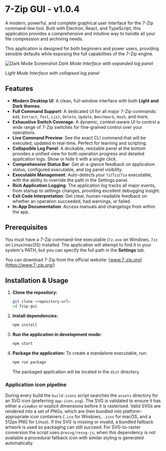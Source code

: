 # 7-Zip GUI - v1.0.4

A modern, powerful, and complete graphical user interface for the 7-Zip command-line tool. Built with Electron, React, and TypeScript, this application provides a comprehensive and intuitive way to handle all your file compression and archiving needs.

This application is designed for both beginners and power users, providing sensible defaults while exposing the full capabilities of the 7-Zip engine.

![Dark Mode Screenshot](https://i.imgur.com/uW6g2i1.png)
_Dark Mode Interface with expanded log panel_


_Light Mode Interface with collapsed log panel_


## Features

- **Modern Desktop UI**: A clean, full-window interface with both **Light and Dark themes**.
- **Full Command Support**: A dedicated UI for all major 7-Zip commands: `Add`, `Extract`, `Test`, `List`, `Delete`, `Update`, `Benchmark`, `Hash`, and more.
- **Exhaustive Switch Coverage**: A dynamic, context-aware UI to control a wide range of 7-Zip switches for fine-grained control over your operations.
- **Live Command Preview**: See the exact CLI command that will be executed, updated in real-time. Perfect for learning and scripting.
- **Collapsible Log Panel**: A dockable, resizable panel at the bottom provides a unified view for both operation progress and detailed application logs. Show or hide it with a single click.
- **Comprehensive Status Bar**: Get at-a-glance feedback on application status, configured executable, and log panel visibility.
- **Executable Management**: Auto-detects your `7z`/`7zz`/`7za` executable, with the ability to override the path in the Settings panel.
- **Rich Application Logging**: The application log tracks all major events, from startup to settings changes, providing excellent debugging insight.
- **Exit Code Interpretation**: Get clear, human-readable feedback on whether an operation succeeded, had warnings, or failed.
- **In-App Documentation**: Access manuals and changelogs from within the app.

## Prerequisites

You must have a 7-Zip command-line executable (`7z.exe` on Windows, `7zz` on Linux/macOS) installed. The application will attempt to find it in your system's PATH, but you can specify the full path in the **Settings** tab.

You can download 7-Zip from the official website: [www.7-zip.org](https://www.7-zip.org/)

## Installation & Usage

1.  **Clone the repository:**
    ```bash
    git clone <repository-url>
    cd 7zip-gui
    ```

2.  **Install dependencies:**
    ```bash
    npm install
    ```

3.  **Run the application in development mode:**
    ```bash
    npm start
    ```

4.  **Package the application:**
    To create a standalone executable, run:
    ```bash
    npm run package
    ```
    The packaged application will be located in the `dist` directory.

### Application icon pipeline

During every build the `build:icons` script searches the `assets` directory for an SVG icon (preferring `app-icon.svg`). The SVG
is validated to ensure it has either a `viewBox` or explicit dimensions before it is rasterised. Valid SVGs are rendered into a
set of PNGs, which are then bundled into platform-appropriate icon containers (`.ico` for Windows, `.icns` for macOS, and a
512px PNG for Linux). If the SVG is missing or invalid, a bundled fallback artwork is used so packaging can still succeed.
For SVG-to-raster conversion the script uses `@resvg/resvg-js`; when this dependency is not available a procedural fallback icon
with similar styling is generated automatically.
